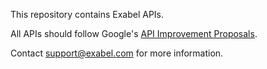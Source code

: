 This repository contains Exabel APIs.

All APIs should follow Google's [API Improvement Proposals](https://google.aip.dev/general).

Contact support@exabel.com for more information.
